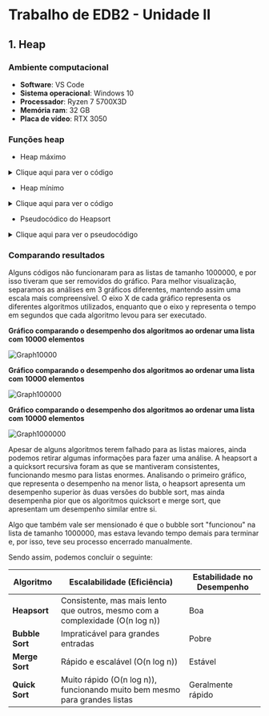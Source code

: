 # Trabalho de EDB2 - Unidade II

## 1. Heap

### Ambiente computacional
* **Software**: VS Code
* **Sistema operacional**: Windows 10
* **Processador**: Ryzen 7 5700X3D
* **Memória ram**: 32 GB
* **Placa de vídeo**: RTX 3050

### Funções heap

* Heap máximo
<details>
  <summary>Clique aqui para ver o código</summary>

  Implementação das funções de heap máximo, incluindo o Heapsort.

    ```c++
    #include <iostream>
    #include <vector>
    #include <cmath>
    
    struct node {
      int key;
      // int priority;
      struct node *left;
      struct node *right;
      typedef struct node knot;
    };
    
    void printVector(std::vector<int> v) {
      for (int i = 0; i < v.size(); i++) {
        std::cout << v[i] << " ";
      }
      std::cout << std::endl;
    }
    
    void switchPos(std::vector<int>& v, int index1, int index2) {
      int temp = v[index1];
      v[index1] = v[index2];
      v[index2] = temp;
    }
    
    void descend(std::vector<int>& v, int index) {
      int biggerPriorityIndex = index;
      int vSize = v.size();
      if (index * 2 + 1 < vSize && v[2*index + 1] > v[biggerPriorityIndex]) biggerPriorityIndex = 2 * index + 1;
      if (index * 2 + 2 < vSize && v[2*index + 2] > v[biggerPriorityIndex]) biggerPriorityIndex = 2 * index + 2;
      if (biggerPriorityIndex != index) {
        switchPos(v, index, biggerPriorityIndex);
        descend(v, biggerPriorityIndex);
      }
    }
    
    void ascend(std::vector<int>& v, int index) {
      int father = floor((index - 1)/2);
      if (v[index] > v[father]) {
        switchPos(v, index, father);
        ascend(v, father);
      }
    }
    
    void alterPriority(std::vector<int>& v, int index, int newPriority) {
      void (*action)(std::vector<int>&, int);
      if (v[index] >= newPriority) action = descend;
      else action = ascend;
      v[index] = newPriority;
      action(v, index);
    }
    
    void insertOnHeap(std::vector<int>& v, int key) {
      v.push_back(key);
      ascend(v, v.size() - 1);
    }
    
    void removeRoot(std::vector<int>& v) {
      int vSize = v.size();
      if (vSize > 1) {
        switchPos(v, 0, vSize - 1);
        v.pop_back();
        descend(v, 0);
      }
    }
    
    void buildHeap(std::vector<int>& v) {
      for (int i = floor(v.size()/2) - 1; i >= 0; i--) descend(v, i);
    }
    
    void heapSort(std::vector<int>& v) {
      for (int i = v.size() - 1; i > 0; i--) {
        switchPos(v, 0, i);
        std::vector<int> temp(v.begin(), v.begin() + i);
        descend(temp, 0);
        std::copy(temp.begin(), temp.end(), v.begin());
      }
    }
    
    int main() {
      std::vector<int> tree; // vector<node> simplificado
      tree = {50, 48, 45, 29, 15, 35, 40, 27, 26, 14, 12, 33, 30, 37, 20, 21, 19, 25};
    
      // tree = {0, 1, 2 , 3, 4, 5, 6, 7, 8, 9, 10, 11, 12, 13, 14, 15, 16, 17} ;
    
      buildHeap(tree);
    
      printVector(tree);
    
      heapSort(tree);
    
      // alterPriority(tree, 15, 36);
      // insertOnHeap(tree, 47);
    
      printVector(tree);
    
      return 0;
    }
    ```

</details>

* Heap mínimo
<details>
  <summary>Clique aqui para ver o código</summary>

  Implementação das funções de heap mínimo, incluindo o Heapsort.

  ```c++
    #include <iostream>
    #include <vector>
    #include <cmath>
    #include <algorithm>
    
    struct node {
        int key;
        struct node *left;
        struct node *right;
        typedef struct node knot;
    };
    
    // Função para imprimir o vetor
    void printVector(std::vector<int> v) {
        for (int i = 0; i < v.size(); i++) {
            std::cout << v[i] << " ";
        }
        std::cout << std::endl;
    }
    
    // Troca de posições no vetor
    void switchPos(std::vector<int>& v, int index1, int index2) {
        int temp = v[index1];
        v[index1] = v[index2];
        v[index2] = temp;
    }
    
    // Ajusta o heap para baixo (descend)
    void descend(std::vector<int>& v, int index) {
        int smallestPriorityIndex = index;
        int vSize = v.size();
    
        if (index * 2 + 1 < vSize && v[2 * index + 1] < v[smallestPriorityIndex])
            smallestPriorityIndex = 2 * index + 1;
    
        if (index * 2 + 2 < vSize && v[2 * index + 2] < v[smallestPriorityIndex])
            smallestPriorityIndex = 2 * index + 2;
    
        if (smallestPriorityIndex != index) {
            switchPos(v, index, smallestPriorityIndex);
            descend(v, smallestPriorityIndex);
        }
    }
    
    // Ajusta o heap para cima (ascend)
    void ascend(std::vector<int>& v, int index) {
        int father = floor((index - 1) / 2);
        if (index > 0 && v[index] < v[father]) {
            switchPos(v, index, father);
            ascend(v, father);
        }
    }
    
    // Altera a prioridade de um elemento no heap
    void alterPriority(std::vector<int>& v, int index, int newPriority) {
        void (*action)(std::vector<int>&, int);
        if (v[index] <= newPriority)
            action = descend;
        else
            action = ascend;
    
        v[index] = newPriority;
        action(v, index);
    }
    
    // Insere um elemento no heap
    void insertOnHeap(std::vector<int>& v, int key) {
        v.push_back(key);
        ascend(v, v.size() - 1);
    }
    
    // Remove a raiz (mínimo) do heap
    void removeRoot(std::vector<int>& v) {
        int vSize = v.size();
        if (vSize > 1) {
            switchPos(v, 0, vSize - 1);
            v.pop_back();
            descend(v, 0);
        } else if (vSize == 1) {
            v.pop_back();
        }
    }
    
    // Constrói o heap a partir de um vetor desordenado
    void buildHeap(std::vector<int>& v) {
        for (int i = floor(v.size() / 2) - 1; i >= 0; i--) {
            descend(v, i);
        }
    }
    
    // Ordena o vetor usando HeapSort
    void heapSort(std::vector<int>& v) {
        buildHeap(v); // Certifique-se de que o heap mínimo está construído
    
        for (int i = v.size() - 1; i > 0; i--) {
            switchPos(v, 0, i);    // Troca o menor elemento (raiz) com o último elemento
            descend(v, 0);         // Ajusta o heap para o restante do vetor
        }
    }
    
    
    int main() {
        std::vector<int> tree;
    
        // Exemplo de entrada
        tree = {50, 48, 45, 29, 15, 35, 40, 27, 26, 14, 12, 33, 30, 37, 20, 21, 19, 25};
    
        std::cout << "Vetor original: ";
        printVector(tree);
    
        // Construção do Heap
        buildHeap(tree);
        std::cout << "Heap mínimo construído: ";
        printVector(tree);
    
        // // Alteração de prioridade
        // alterPriority(tree, 15, 5);
        // std::cout << "Heap após alteração de prioridade: ";
        // printVector(tree);
    
        // // Inserção de um novo elemento
        // insertOnHeap(tree, 10);
        // std::cout << "Heap após inserção: ";
        // printVector(tree);
    
        // // Remoção da raiz
        // removeRoot(tree);
        // std::cout << "Heap após remoção da raiz: ";
        // printVector(tree);
    
        // Ordenação do Heap
        heapSort(tree);
        std::cout << "Heap ordenado: ";
        printVector(tree);
    
        return 0;
    }
  ```
  
</details>

* Pseudocódico do Heapsort
<details>
  <summary>Clique aqui para ver o pseudocódigo</summary>


  ```
    FUNÇÃO principal
    DECLARE tree COMO vetor de inteiros
    tree <- {50, 48, 45, 29, 15, 35, 40, 27, 26, 14, 12, 33, 30, 37, 20, 21, 19, 25}

    CHAME buildHeap(tree)
    CHAME printVector(tree)
    CHAME heapSort(tree)
    CHAME printVector(tree)

    FIM FUNÇÃO
    
    FUNÇÃO printVector(vetor v)
        PARA i DE 0 ATÉ tamanho(v) - 1 FAÇA
            IMPRIMA v[i]
        FIM PARA
    FIM FUNÇÃO
    
    FUNÇÃO switchPos(vetor v, inteiro index1, inteiro index2)
        temp <- v[index1]
        v[index1] <- v[index2]
        v[index2] <- temp
    FIM FUNÇÃO
    
    FUNÇÃO descend(vetor v, inteiro index)
        DECLARE biggerPriorityIndex COMO index
        vSize <- tamanho(v)
    
        SE 2 * index + 1 < vSize E v[2 * index + 1] > v[biggerPriorityIndex] ENTÃO
            biggerPriorityIndex <- 2 * index + 1
        FIM SE
    
        SE 2 * index + 2 < vSize E v[2 * index + 2] > v[biggerPriorityIndex] ENTÃO
            biggerPriorityIndex <- 2 * index + 2
        FIM SE
    
        SE biggerPriorityIndex != index ENTÃO
            CHAME switchPos(v, index, biggerPriorityIndex)
            CHAME descend(v, biggerPriorityIndex)
        FIM SE
    FIM FUNÇÃO
    
    FUNÇÃO ascend(vetor v, inteiro index)
        father <- (index - 1) DIV 2
        SE v[index] > v[father] ENTÃO
            CHAME switchPos(v, index, father)
            CHAME ascend(v, father)
        FIM SE
    FIM FUNÇÃO
    
    FUNÇÃO alterPriority(vetor v, inteiro index, inteiro newPriority)
        SE v[index] >= newPriority ENTÃO
            action <- descend
        SENÃO
            action <- ascend
        FIM SE
        v[index] <- newPriority
        CHAME action(v, index)
    FIM FUNÇÃO
    
    FUNÇÃO insertOnHeap(vetor v, inteiro key)
        ADICIONE key AO FINAL DE v
        CHAME ascend(v, tamanho(v) - 1)
    FIM FUNÇÃO
    
    FUNÇÃO removeRoot(vetor v)
        SE tamanho(v) > 1 ENTÃO
            CHAME switchPos(v, 0, tamanho(v) - 1)
            REMOVA O ÚLTIMO ELEMENTO DE v
            CHAME descend(v, 0)
        FIM SE
    FIM FUNÇÃO
    
    FUNÇÃO buildHeap(vetor v)
        PARA i DE (tamanho(v) DIV 2) - 1 ATÉ 0 PASSO -1 FAÇA
            CHAME descend(v, i)
        FIM PARA
    FIM FUNÇÃO
    
    FUNÇÃO heapSort(vetor v)
        PARA i DE tamanho(v) - 1 ATÉ 1 PASSO -1 FAÇA
            CHAME switchPos(v, 0, i)
            temp <- SUBVETOR DE v DE 0 ATÉ i
            CHAME descend(temp, 0)
            COPIE temp PARA OS PRIMEIROS ELEMENTOS DE v
        FIM PARA
    FIM FUNÇÃO

  ```
  
</details>

### Comparando resultados

Alguns códigos não funcionaram para as listas de tamanho 1000000, e por isso tiveram que ser removidos do gráfico. Para melhor visualização, separamos as análises em 3 gráficos diferentes, mantendo assim uma escala mais compreensível. O eixo X de cada gráfico representa os diferentes algoritmos utilizados, enquanto que o eixo y representa o tempo em segundos que cada algoritmo levou para ser executado.

**Gráfico comparando o desempenho dos algoritmos ao ordenar uma lista com 10000 elementos**

![Graph10000](https://i.ibb.co/rZhzdFh/Sorts-10000.png)

**Gráfico comparando o desempenho dos algoritmos ao ordenar uma lista com 10000 elementos**

![Graph100000](https://i.ibb.co/Y8G0xqv/Sorts-100000.png)

**Gráfico comparando o desempenho dos algoritmos ao ordenar uma lista com 10000 elementos**

![Graph1000000](https://i.ibb.co/yy7f64W/Sorts-1000000.png)

Apesar de alguns algoritmos terem falhado para as listas maiores, ainda podemos retirar algumas informações para fazer uma análise. A heapsort a a quicksort recursiva foram as que se mantiveram consistentes, funcionando mesmo para listas enormes. Analisando o primeiro gráfico, que representa o desempenho na menor lista, o heapsort apresenta um desempenho superior às duas versões do bubble sort, mas ainda desempenha pior que os algoritmos quicksort e merge sort, que apresentam um desempenho similar entre si. 

Algo que também vale ser mensionado é que o bubble sort "funcionou" na lista de tamanho 1000000, mas estava levando tempo demais para terminar e, por isso, teve seu processo encerrado manualmente. 

Sendo assim, podemos concluir o seguinte:

| Algoritmo        | Escalabilidade (Eficiência)             | Estabilidade no Desempenho |
|------------------|------------------------------------------|----------------------------|
| **Heapsort**     | Consistente, mas mais lento que outros, mesmo com a complexidade (O(n log n))    | Boa                        |
| **Bubble Sort**  | Impraticável para grandes entradas       | Pobre                      |
| **Merge Sort**   | Rápido e escalável (O(n log n))     | Estável                    |
| **Quick Sort**   | Muito rápido (O(n log n)), funcionando muito bem mesmo para grandes listas           | Geralmente rápido          |
